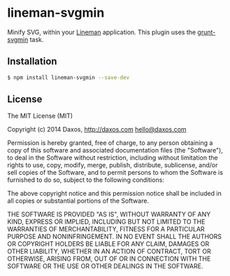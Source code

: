 # lineman-svgmin

Minify SVG, within your
[Lineman](http://linemanjs.com) application. This plugin uses the
[grunt-svgmin](https://github.com/sindresorhus/grunt-svgmin) task.

## Installation

```bash
$ npm install lineman-svgmin --save-dev
```

## License

The MIT License (MIT)

Copyright (c) 2014 Daxos, http://daxos.com <hello@daxos.com>

Permission is hereby granted, free of charge, to any person obtaining a copy
of this software and associated documentation files (the "Software"), to deal
in the Software without restriction, including without limitation the rights
to use, copy, modify, merge, publish, distribute, sublicense, and/or sell
copies of the Software, and to permit persons to whom the Software is
furnished to do so, subject to the following conditions:

The above copyright notice and this permission notice shall be included in
all copies or substantial portions of the Software.

THE SOFTWARE IS PROVIDED "AS IS", WITHOUT WARRANTY OF ANY KIND, EXPRESS OR
IMPLIED, INCLUDING BUT NOT LIMITED TO THE WARRANTIES OF MERCHANTABILITY,
FITNESS FOR A PARTICULAR PURPOSE AND NONINFRINGEMENT. IN NO EVENT SHALL THE
AUTHORS OR COPYRIGHT HOLDERS BE LIABLE FOR ANY CLAIM, DAMAGES OR OTHER
LIABILITY, WHETHER IN AN ACTION OF CONTRACT, TORT OR OTHERWISE, ARISING FROM,
OUT OF OR IN CONNECTION WITH THE SOFTWARE OR THE USE OR OTHER DEALINGS IN
THE SOFTWARE.
